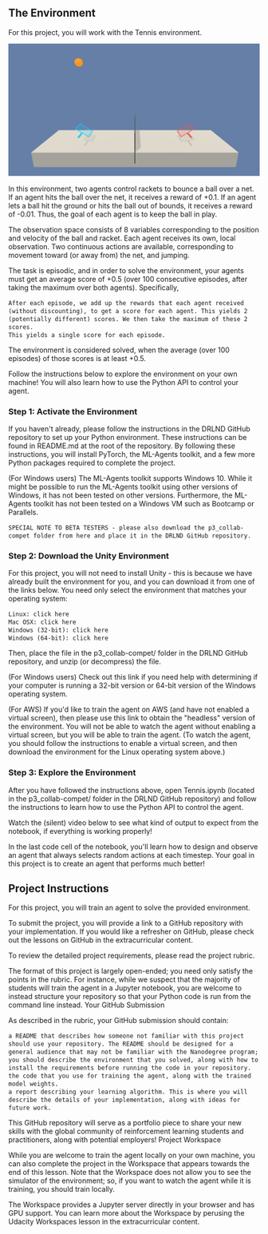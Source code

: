 ## The Environment

For this project, you will work with the Tennis environment.

![Tennis](tennis.png)

In this environment, two agents control rackets to bounce a ball over a net. If an agent hits the ball over the net, it receives a reward of +0.1. If an agent lets a ball hit the ground or hits the ball out of bounds, it receives a reward of -0.01. Thus, the goal of each agent is to keep the ball in play.

The observation space consists of 8 variables corresponding to the position and velocity of the ball and racket. Each agent receives its own, local observation. Two continuous actions are available, corresponding to movement toward (or away from) the net, and jumping.

The task is episodic, and in order to solve the environment, your agents must get an average score of +0.5 (over 100 consecutive episodes, after taking the maximum over both agents). Specifically,

    After each episode, we add up the rewards that each agent received (without discounting), to get a score for each agent. This yields 2 (potentially different) scores. We then take the maximum of these 2 scores.
    This yields a single score for each episode.

The environment is considered solved, when the average (over 100 episodes) of those scores is at least +0.5.

Follow the instructions below to explore the environment on your own machine! You will also learn how to use the Python API to control your agent.

### Step 1: Activate the Environment

If you haven't already, please follow the instructions in the DRLND GitHub repository to set up your Python environment. These instructions can be found in README.md at the root of the repository. By following these instructions, you will install PyTorch, the ML-Agents toolkit, and a few more Python packages required to complete the project.

(For Windows users) The ML-Agents toolkit supports Windows 10. While it might be possible to run the ML-Agents toolkit using other versions of Windows, it has not been tested on other versions. Furthermore, the ML-Agents toolkit has not been tested on a Windows VM such as Bootcamp or Parallels.

    SPECIAL NOTE TO BETA TESTERS - please also download the p3_collab-compet folder from here and place it in the DRLND GitHub repository.

### Step 2: Download the Unity Environment

For this project, you will not need to install Unity - this is because we have already built the environment for you, and you can download it from one of the links below. You need only select the environment that matches your operating system:

    Linux: click here
    Mac OSX: click here
    Windows (32-bit): click here
    Windows (64-bit): click here

Then, place the file in the p3_collab-compet/ folder in the DRLND GitHub repository, and unzip (or decompress) the file.

(For Windows users) Check out this link if you need help with determining if your computer is running a 32-bit version or 64-bit version of the Windows operating system.

(For AWS) If you'd like to train the agent on AWS (and have not enabled a virtual screen), then please use this link to obtain the "headless" version of the environment. You will not be able to watch the agent without enabling a virtual screen, but you will be able to train the agent. (To watch the agent, you should follow the instructions to enable a virtual screen, and then download the environment for the Linux operating system above.)

### Step 3: Explore the Environment

After you have followed the instructions above, open Tennis.ipynb (located in the p3_collab-compet/ folder in the DRLND GitHub repository) and follow the instructions to learn how to use the Python API to control the agent.

Watch the (silent) video below to see what kind of output to expect from the notebook, if everything is working properly!

In the last code cell of the notebook, you'll learn how to design and observe an agent that always selects random actions at each timestep. Your goal in this project is to create an agent that performs much better!

## Project Instructions

For this project, you will train an agent to solve the provided environment.

To submit the project, you will provide a link to a GitHub repository with your implementation. If you would like a refresher on GitHub, please check out the lessons on GitHub in the extracurricular content.

To review the detailed project requirements, please read the project rubric.

The format of this project is largely open-ended; you need only satisfy the points in the rubric. For instance, while we suspect that the majority of students will train the agent in a Jupyter notebook, you are welcome to instead structure your repository so that your Python code is run from the command line instead.
Your GitHub Submission

As described in the rubric, your GitHub submission should contain:

    a README that describes how someone not familiar with this project should use your repository. The README should be designed for a general audience that may not be familiar with the Nanodegree program; you should describe the environment that you solved, along with how to install the requirements before running the code in your repository.
    the code that you use for training the agent, along with the trained model weights.
    a report describing your learning algorithm. This is where you will describe the details of your implementation, along with ideas for future work.

This GitHub repository will serve as a portfolio piece to share your new skills with the global community of reinforcement learning students and practitioners, along with potential employers!
Project Workspace

While you are welcome to train the agent locally on your own machine, you can also complete the project in the Workspace that appears towards the end of this lesson. Note that the Workspace does not allow you to see the simulator of the environment; so, if you want to watch the agent while it is training, you should train locally.

The Workspace provides a Jupyter server directly in your browser and has GPU support. You can learn more about the Workspace by perusing the Udacity Workspaces lesson in the extracurricular content.

